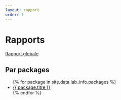 ```yaml
---
layout: rapport
order: 1
---
```


# Rapports

<a href="/{{site.data.lab_info.lab_reference}}/rapport_global/rapport"> Rapport globale </a> 

## Par packages

<ul>
  {% for package in site.data.lab_info.packages %}
    <li> <a href="/{{site.data.lab_info.lab_reference}}/{{ package.name }}/rapport"> {{ package.titre }} </a> </li>
  {% endfor %}
</ul>
